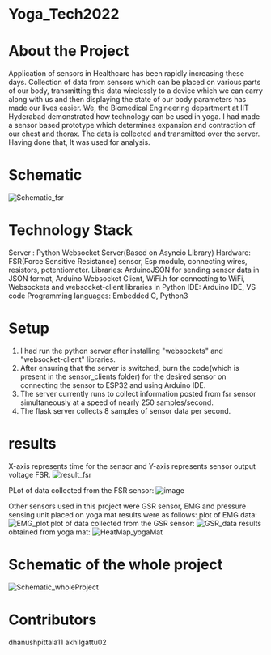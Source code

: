 # Yoga_Tech2022
# About the Project
   Application of sensors in Healthcare has been rapidly increasing these days. Collection of data from sensors which can be placed on various parts of our body,         transmitting this data wirelessly to a device which we can carry along with us and then displaying the state of our body parameters has made our lives easier. We, the Biomedical Engineering department at IIT Hyderabad demonstrated how technology can be used in yoga. I had made a sensor based prototype which determines expansion and contraction of our chest and thorax. The data is collected and transmitted over the server. Having done that, It was used for analysis.
# Schematic
![Schematic_fsr](https://user-images.githubusercontent.com/108401638/176477849-1ffc0155-413c-49eb-8fa0-fc44dcd8d217.png)
# Technology Stack
Server : Python Websocket Server(Based on Asyncio Library)
Hardware: FSR(Force Sensitive Resistance) sensor, Esp module, connecting wires, resistors, potentiometer.
Libraries: ArduinoJSON for sending sensor data in JSON format, Arduino Websocket Client, WiFi.h for connecting to WiFi, Websockets and websocket-client libraries in Python
IDE: Arduino IDE, VS code
Programming languages: Embedded C, Python3
# Setup
1) I had run the python server after installing "websockets" and "websocket-client" libraries.
2) After ensuring that the server is switched, burn the code(which is present in the sensor_clients folder) for the desired sensor on connecting the sensor to ESP32 and using Arduino IDE.
3) The server currently runs to collect information posted from fsr sensor simultaneously at a speed of nearly 250 samples/second.
4) The flask server collects 8 samples of sensor data per second. 
# results
X-axis represents time for the sensor and Y-axis represents  sensor output voltage FSR.
![result_fsr](https://user-images.githubusercontent.com/108401638/176480224-73aabf72-a10e-491d-9c01-28e413be3f03.png)

PLot of data collected from the FSR sensor:
![image](https://user-images.githubusercontent.com/108401638/176480646-27b1529d-4f5a-4872-b32f-1233b8e4c834.png)

Other sensors used in this project were GSR sensor, EMG and pressure sensing unit placed on yoga mat
results were as follows:
plot of EMG data:
 ![EMG_plot](https://user-images.githubusercontent.com/108401638/176481559-659b7bfd-6d5c-47ca-9d2c-676234892941.png)
plot of data collected from the GSR sensor:
 ![GSR_data](https://user-images.githubusercontent.com/108401638/176481885-ea1ce324-2c31-4b50-9e20-87513a6848c4.png)
results  obtained from yoga mat:
![HeatMap_yogaMat](https://user-images.githubusercontent.com/108401638/176482172-3c456a35-548c-4904-8d85-824847f8d7b2.png)

# Schematic of the whole project
![Schematic_wholeProject](https://user-images.githubusercontent.com/108401638/176482495-925978e7-53dc-4f6f-a473-c8890410a710.png)

# Contributors
dhanushpittala11  akhilgattu02
